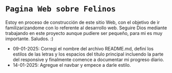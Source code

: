 # `Pagina Web sobre Felinos`

Estoy en proceso de construcción de este sitio Web, con el objetivo de ir familizarizandome con lo referente al desarrollo web. Seguire Dios mediante trabajando en este proyecto aunque pudiere ser pequeño, para mi es muy importante. Saludos. :)

- 09-01-2025: Corregi el nombre del archivo README.md, definí los estilos de las letras y los espacios del título principal incluendo la parte del responsive y finalmente comence a documentar mi progreso diario.  
- 14-01-2025: Agregue el navbar y empece a darle estilo.